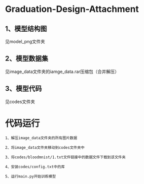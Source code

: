 # Graduation-Design-Attachment
## 1、模型结构图
见model_png文件夹
## 2、模型数据集
见image_data文件夹的iamge_data.rar压缩包（合并解压）
## 3、模型代码
见codes文件夹
# 代码运行
```
1、解压image_data文件夹的所有图片数据
```
```
2、将image_data文件夹移动到codes文件夹中
```
```
3、将codes/bloodmnist/1.txt文件链接中的数据文件下载到该文件夹
```
```
4、安装codes/config.txt中的库
```
```
5、运行main.py开始训练模型
```
